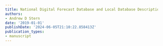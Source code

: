 ```yaml
---
title: National Digital Forecast Database and Local Database Description and Specifications
authors:
- Andrew D Stern
date: '2019-01-01'
publishDate: '2024-06-05T21:10:22.858413Z'
publication_types:
- manuscript
---
```

